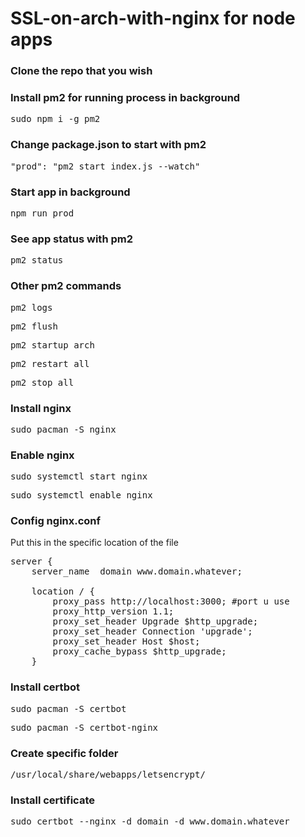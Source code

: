 # SSL-on-arch-with-nginx for node apps

### Clone the repo that you wish

### Install pm2 for running process in background

<pre>sudo npm i -g pm2</pre>
 
### Change package.json to start with pm2

<pre>"prod": "pm2 start index.js --watch"</pre>

### Start app in background

<pre>npm run prod</pre>

### See app status with pm2

<pre>pm2 status</pre>

### Other pm2 commands

<pre>pm2 logs</pre>
<pre>pm2 flush</pre>
<pre>pm2 startup arch</pre>
<pre>pm2 restart all</pre>
<pre>pm2 stop all</pre>

### Install nginx

<pre>sudo pacman -S nginx</pre>

### Enable nginx

<pre>sudo systemctl start nginx</pre>
<pre>sudo systemctl enable nginx</pre>

### Config nginx.conf

Put this in the specific location of the file

<pre>
server {
    server_name  domain www.domain.whatever;

    location / {
        proxy_pass http://localhost:3000; #port u use
        proxy_http_version 1.1;
        proxy_set_header Upgrade $http_upgrade;
        proxy_set_header Connection 'upgrade';
        proxy_set_header Host $host;
        proxy_cache_bypass $http_upgrade;
    }
</pre>

### Install certbot

<pre>sudo pacman -S certbot</pre>
<pre>sudo pacman -S certbot-nginx</pre>

### Create specific folder

<pre>/usr/local/share/webapps/letsencrypt/</pre>

### Install certificate

<pre>sudo certbot --nginx -d domain -d www.domain.whatever</pre>
